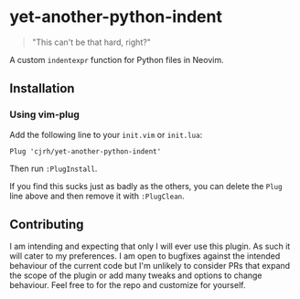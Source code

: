 # yet-another-python-indent

> "This can't be that hard, right?"

A custom `indentexpr` function for Python files in Neovim.

## Installation

### Using vim-plug

Add the following line to your `init.vim` or `init.lua`:

```vim
Plug 'cjrh/yet-another-python-indent'
```

Then run `:PlugInstall`.

If you find this sucks just as badly as the others, you can 
delete the `Plug` line above and then remove it with `:PlugClean`.

## Contributing

I am intending and expecting that only I will 
ever use this plugin. As such it will cater to my
preferences. I am open to bugfixes against the intended
behaviour of the current code but I'm unlikely to consider
PRs that expand the scope of the plugin or add many tweaks
and options to change behaviour. Feel free to for the
repo and customize for yourself.
